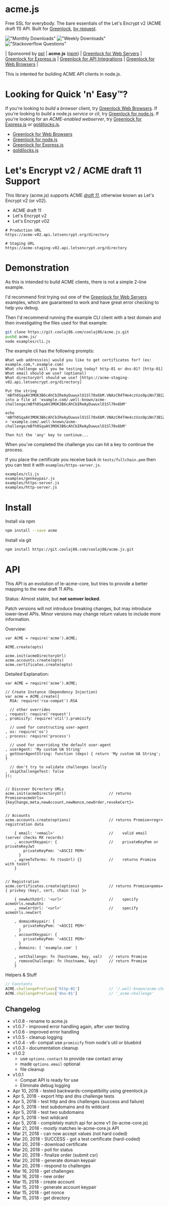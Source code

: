 acme.js
==========

Free SSL for everybody. The bare essentials of the Let's Encrypt v2 (ACME draft 11) API. Built for [Greenlock](https://git.coolaj86.com/coolaj86/greenlock-express.js), [by request](https://git.coolaj86.com/coolaj86/greenlock.js/issues/5#issuecomment-8).

!["Monthly Downloads"](https://img.shields.io/npm/dm/acme-v2.svg "Monthly Download Count can't be shown")
!["Weekly Downloads"](https://img.shields.io/npm/dw/acme-v2.svg "Weekly Download Count can't be shown")
!["Stackoverflow Questions"](https://img.shields.io/stackexchange/stackoverflow/t/greenlock.svg "S.O. Question count can't be shown")

| Sponsored by [ppl](https://ppl.family)
| **acme.js** ([npm](https://www.npmjs.com/package/acme))
| [Greenlock for Web Servers](https://git.coolaj86.com/coolaj86/greenlock-cli.js)
| [Greenlock for Express.js](https://git.coolaj86.com/coolaj86/greenlock-express.js)
| [Greenlock for API Integrations](https://git.coolaj86.com/coolaj86/greenlock.js)
| [Greenlock for Web Browsers](https://git.coolaj86.com/coolaj86/greenlock.html)
|

This is intented for building ACME API clients in node.js.

Looking for Quick 'n' Easy&trade;?
=======

If you're looking to *build* a *browser* client, try [Greenlock Web Browsers](https://git.coolaj86.com/coolaj86/greenlock.html).
If you're looking to *build* a node.js *service* or *cli*, try [Greenlock for node.js](https://git.coolaj86.com/coolaj86/greenlock.js).
If you're looking for an *ACME-enabled webserver*, try [Greenlock for Express.js](https://git.coolaj86.com/coolaj86/greenlock-express.js) or [goldilocks.js](https://git.coolaj86.com/coolaj86/goldilocks.js).

* [Greenlock for Web Browsers](https://git.coolaj86.com/coolaj86/greenlock.html)
* [Greenlock for node.js](https://git.coolaj86.com/coolaj86/greenlock.js)
* [Greenlock for Express.js](https://git.coolaj86.com/coolaj86/greenlock-express.js)
* [goldilocks.js](https://git.coolaj86.com/coolaj86/goldilocks.js)

Let's Encrypt v2 / ACME draft 11 Support
========

This library (acme.js) supports ACME [*draft 11*](https://tools.ietf.org/html/draft-ietf-acme-acme-11),
otherwise known as Let's Encrypt v2 (or v02).

  * ACME draft 11
  * Let's Encrypt v2
  * Let's Encrypt v02

```
# Production URL
https://acme-v02.api.letsencrypt.org/directory
```

```
# Staging URL
https://acme-staging-v02.api.letsencrypt.org/directory
```

Demonstration
=============

As this is intended to build ACME clients, there is not a simple 2-line example.

I'd recommend first trying out one of the [Greenlock for Web Servers](https://git.coolaj86.com/coolaj86/greenlock-cli.js)
examples, which are guaranteed to work and have great error checking to help you debug.

Then I'd recommend running the example CLI client with a test domain and then investigating the files used for that example:

```bash
git clone https://git.coolaj86.com/coolaj86/acme.js.git
pushd acme.js/
node examples/cli.js
```

The example cli has the following prompts:

```
What web address(es) would you like to get certificates for? (ex: example.com,*.example.com)
What challenge will you be testing today? http-01 or dns-01? [http-01]
What email should we use? (optional)
What directoryUrl should we use? [https://acme-staging-v02.api.letsencrypt.org/directory]

Put the string 'mBfh0SqaAV3MOK3B6cAhCbIReAyDuwuxlO1Sl70x6bM.VNAzCR4THe4czVzo9piNn73B1ZXRLaB2CESwJfKkvRM' into a file at 'example.com/.well-known/acme-challenge/mBfh0SqaAV3MOK3B6cAhCbIReAyDuwuxlO1Sl70x6bM'

echo 'mBfh0SqaAV3MOK3B6cAhCbIReAyDuwuxlO1Sl70x6bM.VNAzCR4THe4czVzo9piNn73B1ZXRLaB2CESwJfKkvRM' > 'example.com/.well-known/acme-challenge/mBfh0SqaAV3MOK3B6cAhCbIReAyDuwuxlO1Sl70x6bM'

Then hit the 'any' key to continue...
```

When you've completed the challenge you can hit a key to continue the process.

If you place the certificate you receive back in `tests/fullchain.pem`
then you can test it with `examples/https-server.js`.

```
examples/cli.js
examples/genkeypair.js
examples/https-server.js
examples/http-server.js
```

Install
=======

Install via npm

```bash
npm install --save acme
```

Install via git

```bash
npm install https://git.coolaj86.com/coolaj86/acme.js.git
```

API
===

This API is an evolution of le-acme-core,
but tries to provide a better mapping to the new draft 11 APIs.

Status: Almost stable, but **not semver locked**.

Patch versions will not introduce breaking changes,
but may introduce lower-level APIs.
Minor versions may change return values to include more information.

Overview:

```
var ACME = require('acme').ACME;

ACME.create(opts)

acme.init(acmeDirectoryUrl)
acme.accounts.create(opts)
acme.certificates.create(opts)
```

Detailed Explanation:
```
var ACME = require('acme').ACME;

// Create Instance (Dependency Injection)
var acme = ACME.create({
  RSA: require('rsa-compat').RSA

  // other overrides
, request: require('request')
, promisify: require('util').promisify

  // used for constructing user-agent
, os: require('os')
, process: require('process')

  // used for overriding the default user-agent
, userAgent: 'My custom UA String'
, getUserAgentString: function (deps) { return 'My custom UA String'; }

  // don't try to validate challenges locally
, skipChallengeTest: false
});


// Discover Directory URLs
acme.init(acmeDirectoryUrl)                   // returns Promise<acmeUrls={keyChange,meta,newAccount,newNonce,newOrder,revokeCert}>


// Accounts
acme.accounts.create(options)                 // returns Promise<regr> registration data

    { email: '<email>'                        //    valid email (server checks MX records)
    , accountKeypair: {                       //    privateKeyPem or privateKeyJwt
        privateKeyPem: '<ASCII PEM>'
      }
    , agreeToTerms: fn (tosUrl) {}            //    returns Promise with tosUrl
    }


// Registration
acme.certificates.create(options)             // returns Promise<pems={ privkey (key), cert, chain (ca) }>

    { newAuthzUrl: '<url>'                    //    specify acmeUrls.newAuthz
    , newCertUrl: '<url>'                     //    specify acmeUrls.newCert

    , domainKeypair: {
        privateKeyPem: '<ASCII PEM>'
      }
    , accountKeypair: {
        privateKeyPem: '<ASCII PEM>'
      }
    , domains: [ 'example.com' ]

    , setChallenge: fn (hostname, key, val)   // return Promise
    , removeChallenge: fn (hostname, key)     // return Promise
    }
```

Helpers & Stuff

```javascript
// Constants
ACME.challengePrefixes['http-01']             // '/.well-known/acme-challenge'
ACME.challengePrefixes['dns-01']              // '_acme-challenge'
```

Changelog
---------

* v1.0.8 - rename to acme.js
* v1.0.7 - improved error handling again, after user testing
* v1.0.6 - improved error handling
* v1.0.5 - cleanup logging
* v1.0.4 - v6- compat use `promisify` from node's util or bluebird
* v1.0.3 - documentation cleanup
* v1.0.2
  * use `options.contact` to provide raw contact array
  * made `options.email` optional
  * file cleanup
* v1.0.1
  * Compat API is ready for use
  * Eliminate debug logging
* Apr 10, 2018 - tested backwards-compatibility using greenlock.js
* Apr  5, 2018 - export http and dns challenge tests
* Apr  5, 2018 - test http and dns challenges (success and failure)
* Apr  5, 2018 - test subdomains and its wildcard
* Apr  5, 2018 - test two subdomains
* Apr  5, 2018 - test wildcard
* Apr  5, 2018 - completely match api for acme v1 (le-acme-core.js)
* Mar 21, 2018 - *mostly* matches le-acme-core.js API
* Mar 21, 2018 - can now accept values (not hard coded)
* Mar 20, 2018 - SUCCESS - got a test certificate (hard-coded)
* Mar 20, 2018 - download certificate
* Mar 20, 2018 - poll for status
* Mar 20, 2018 - finalize order (submit csr)
* Mar 20, 2018 - generate domain keypair
* Mar 20, 2018 - respond to challenges
* Mar 16, 2018 - get challenges
* Mar 16, 2018 - new order
* Mar 15, 2018 - create account
* Mar 15, 2018 - generate account keypair
* Mar 15, 2018 - get nonce
* Mar 15, 2018 - get directory
